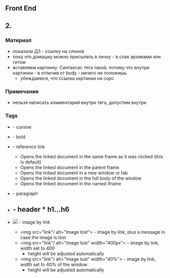 ## Front End
## 2. 

### Материал
* показали ДЗ - ссылку на слонов
* пока что домашку можно присылать в личку - в слак архивами или гитом
* вставляем картинку. Синтаксис тега такой, потому что внутри картинки - в отличие от body - ничего не положишь
    * убеждаемся, что ссылка картинки на сорс

### Примечания
* нельзя написать комментарий внутри тега, допустим внутри <img />

### Tags
* <em></em> - cursive
* <b></b> - bold

* <a href="https://en.wikipedia.org/wiki/African_elephant"><a> - reference link
    * <a href="https://en.wikipedia.org/wiki/African_elephant" target="_self"><a>
        Opens the linked document in the same frame as it was clicked (this is default)
    * <a href="https://en.wikipedia.org/wiki/African_elephant" target="_parent"><a> 
        Opens the linked document in the parent frame
    * <a href="https://en.wikipedia.org/wiki/African_elephant" target="_blank"><a> 
        Opens the linked document in a new window or tab
    * <a href="https://en.wikipedia.org/wiki/African_elephant" target="_top"><a> 
        Opens the linked document in the full body of the window
    * <a href="https://en.wikipedia.org/wiki/African_elephant" target="framename"><a> 
        Opens the linked document in the named iframe

* <p><p> - paragraph

* <h2><h2> - header
    * h1...h6

* <img src="link"/> - image by link
    * <img src="link"/ alt="Image lost"> - image by link, plus a message in case the image is lost
    * <img src="link"/ alt="Image lost" width="400px"> - image by link, width set to 400
        * height will be adjusted automatically
    * <img src="link"/ alt="Image lost" width="40%"> - image by link, width set to 40% of the window
        * height will be adjusted automatically



